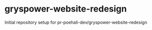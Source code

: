 # gryspower-website-redesign

Initial repository setup for pr-poehali-dev/gryspower-website-redesign